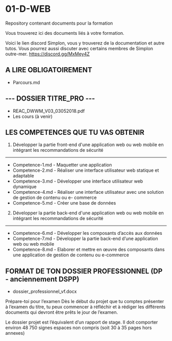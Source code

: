 # 01-D-WEB
Repository contenant documents pour la formation

Vous trouverez ici des documents liés à votre formation. 

Voici le lien discord Simplon, vous y trouverez de la documentation et autre tutos. 
Vous pourrez aussi discuter avec certains membres de Simplon outre-mer. 
https://discord.gg/MxMey4Z


A LIRE OBLIGATOIREMENT
-----------------------

- Parcours.md 


--- DOSSIER TITRE_PRO  ---
--------------------------

- REAC_DWWM_V03_03052018.pdf
- Les cours (à venir)


LES COMPETENCES QUE TU VAS OBTENIR
-----------------------------------

1. Développer la partie front-end d'une application web ou web mobile en intégrant les recommandations de sécurité
---------------------------------------

- Competence-1.md - Maquetter une application
- Competence-2.md - Réaliser une interface utilisateur web statique et adaptable
- Competence-3.md - Développer une interface utilisateur web dynamique
- Competence-4.md - Réaliser une interface utilisateur avec une solution de gestion de contenu ou e- commerce
- Competence-5.md - Créer une base de données



2. Développer la partie back-end d'une application web ou web mobile en intégrant les recommandations de sécurité
----------------------------------------

- Competence-6.md - Développer les composants d’accès aux données
- Competence-7.md - Développer la partie back-end d’une application web ou web mobile
- Competence-8.md - Elaborer et mettre en œuvre des composants dans une application de gestion de contenu ou e-commerce




FORMAT DE TON DOSSIER PROFESSIONNEL (DP - anciennement DSPP)
-------------------------------------------------------------

- dossier_professionnel_vf.docx

Prépare-toi pour l’examen
Dès le début du projet que tu comptes présenter à l’examen du titre, tu peux commencer à
réfléchir et à rédiger les différents documents qui devront être prêts le jour de l’examen.

Le dossier projet est l’équivalent d’un rapport de stage. Il doit comporter environ 48 750
signes espaces non compris (soit 30 à 35 pages hors annexes)
